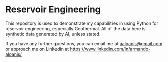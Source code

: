 # Reservoir Engineering

This repository is used to demonstrate my capabilities in using Python for reservoir engineering, especially Geothermal. 
All of the data here is synthetic data generated by AI, unless stated.

If you have any further questions, you can email me at aaloanis@gmail.com
or approach me on Linkedin at https://www.linkedin.com/in/armando-aloanis/
